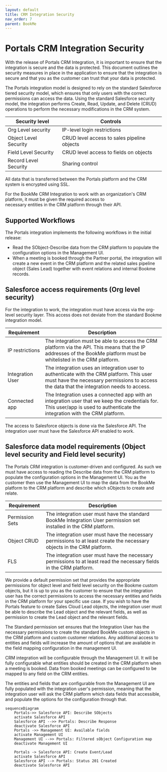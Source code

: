 ```yaml
---
layout: default
title: CRM Integration Security
nav_order: 7
parent: BookMe
---
```


# Portals CRM Integration Security
With the release of Portals CRM Integration, it is important to ensure that the integration is secure and the data is protected.
This document outlines the security measures in place in the application to ensure that the integration is secure and that you as the customer can trust that your data is protected.

The Portals integration model is designed to rely on the standard Salesforce tiered security model, which ensures that only users with the correct permissions can access the data.
Using the standard Salesforce security model, the integration performs Create, Read, Update, and Delete (CRUD) operations to perform the necessary modifications in the CRM system.

| Security level        | Controls                                    |
|-----------------------|---------------------------------------------|
| Org Level security    | IP-level login restrictions                 |
| Object Level Security | CRUD level access to sales pipeline objects |
| Field Level Security  | CRUD level access to fields on objects      |
| Record Level Security | Sharing control                             |


All data that is transferred between the Portals platform and the CRM system is encrypted using SSL.


For the BookMe CRM Integration to work with an organization's CRM platform, it must be given the required access to   
necessary entities in the CRM platform through their API.

## Supported Workflows

The Portals integration implements the following workflows in the initial release:
- Read the SObject-Describe data from the CRM platform to populate the configuration options in the Management UI.
- When a meeting is booked through the Partner portal, the integration will create a new event in the CRM platform and the related sales pipeline object (Sales Lead) together with event relations and internal Bookme records.


## Salesforce access requirements (Org level security)

For the integration to work, the integration must have access via the org-level security layer. This access does not deviate from the standard Bookme integration model.


| Requirement      | Description                                                                                                                                                                                 |
|------------------|---------------------------------------------------------------------------------------------------------------------------------------------------------------------------------------------|
| IP restrictions  | The integration must be able to access the CRM platform via the API. This means that the IP addresses of the BookMe platform must be whitelisted in the CRM platform.                       |
| Integration User | The integration uses an integration user to authenticate with the CRM platform. This user must have the necessary permissions to access the data that the integration needs to access. |
| Connected app    | The Integration uses a connected app with an integration user that we keep the credentials for. This user/app is used to authenticate the integration with the CRM platform. |

The access to Salesforce objects is done via the Salesforce API. The integration user must have the Salesforce API enabled to work.


## Salesforce data model requirements (Object level security and Field level security)

The Portals CRM integration is customer-driven and configured. As such we must have access to reading the Describe data from the CRM platform to populate the configuration options in the Management UI.
You as the customer then use the Management UI to map the data from the BookMe platform to the CRM platform and describe which sObjects to create and relate.

| Requirement     | Description                                                                                                                |
|-----------------|----------------------------------------------------------------------------------------------------------------------------|
| Permission Sets | The integration user must have the standard BookMe Integration User permission set installed in the CRM platform.|
| Object CRUD     | The integration user must have the necessary permissions to at least create the necessary objects in the CRM platform. |
| FLS             | The integration user must have the necessary permissions to at least read the necessary fields in the CRM platform.    |

We provide a default permission set that provides the appropriate permissions for object level and field level security on the Bookme custom objects, but it is up to you as the customer to ensure that the integration user has the correct permissions to access the necessary entities and fields in the CRM platform for your specific use case.
If you wish to have the Portals feature to create Sales Cloud Lead objects, the integration user must be able to describe the Lead object and the relevant fields, as well as permission to create the Lead object and the relevant fields.

The Standard permission set ensures that the Integration User has the necessary permissions to create the standard BookMe custom objects in the CRM platform and custom customer relations.
Any additional access to entities and fields will increase the amount of options that are available in the field mapping configuration in the management UI.


CRM integration will be configurable through the Management UI.
It will be fully configurable what entities should be created in the CRM platform when a meeting is booked.
Data from booked meetings can be configured to be mapped to any field on the CRM entities.

The entities and fields that are configurable from the Management UI are fully populated with the integration user's permission,
meaning that the integration user will ask the CRM platform which data fields that accessible, and populate the options for the configuration through that.

```mermaid
sequenceDiagram
    Portals->> Salesforce API: Describe SObjects
    activate Salesforce API
    Salesforce API -->> Portals: Describe Response
    deactivate Salesforce API
    Portals ->> Management UI: Available fields
    activate Management UI
    Management UI -->> Portals: Filtered sObject Configuration map
    deactivate Management UI

    Portals -> Salesforce API: Create Event/Lead
    activate Salesforce API
    Salesforce API --> Portals: Status 201 Created
    deactivate Salesforce API
```


